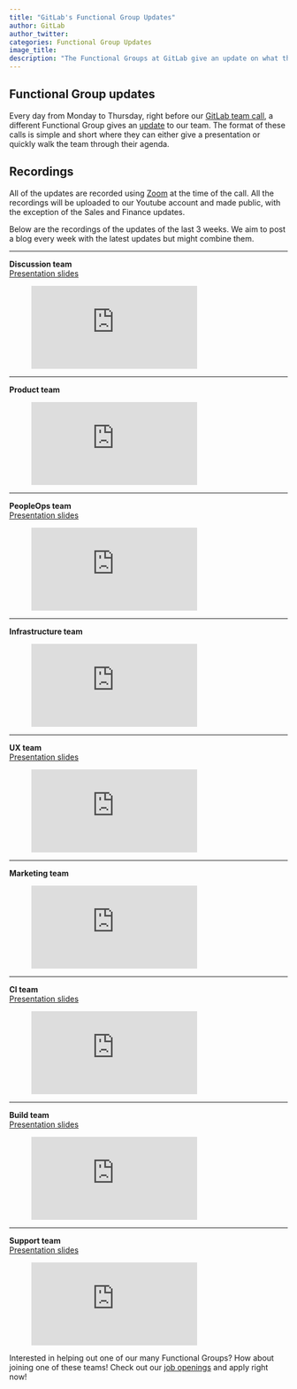 ```yaml
---
title: "GitLab's Functional Group Updates"
author: GitLab
author_twitter:
categories: Functional Group Updates
image_title:
description: "The Functional Groups at GitLab give an update on what they've been working on"
---
```


## Functional Group updates

Every day from Monday to Thursday, right before our [GitLab team call](https://about.gitlab.com/handbook/#team-call), a different Functional Group gives an [update](https://about.gitlab.com/handbook/people-operations/functional-group-updates/) to our team.
The format of these calls is simple and short where they can either give a presentation or quickly walk the team through their agenda.

## Recordings

All of the updates are recorded using [Zoom](https://zoom.us) at the time of the call. All the recordings will be uploaded to our Youtube account and made public, with the exception of the Sales and Finance updates.

Below are the recordings of the updates of the last 3 weeks. We aim to post a blog every week with the latest updates but might combine them.

---

**Discussion team**<br>
[Presentation slides](http://smcgivern.gitlab.io/discussion-updates/)

<figure class="video_container">
  <iframe src="https://www.youtube.com/embed/8tjVmEe5urI" frameborder="0" allowfullscreen="true"> </iframe>
</figure>

---

**Product team**

<figure class="video_container">
  <iframe src="https://www.youtube.com/embed/BysM79IjVzY" frameborder="0" allowfullscreen="true"> </iframe>
</figure>

---

**PeopleOps team**<br>
[Presentation slides](https://drive.google.com/open?id=1rr2xRpgOY-tYii8ziqymOMmnylc4R87FPHb45V_Z9u0)

<figure class="video_container">
  <iframe src="https://www.youtube.com/embed/kwWLUx0n3MQ" frameborder="0" allowfullscreen="true"> </iframe>
</figure>

---

**Infrastructure team**

<figure class="video_container">
  <iframe src="https://www.youtube.com/embed/I3E24RT1Ajc" frameborder="0" allowfullscreen="true"> </iframe>
</figure>

---

**UX team**<br>
[Presentation slides](http://awhildy.gitlab.io/ux-group-update/20170206.html)

<figure class="video_container">
  <iframe src="https://www.youtube.com/embed/cn3Ho8ez110" frameborder="0" allowfullscreen="true"> </iframe>
</figure>

---

**Marketing team**

<figure class="video_container">
  <iframe src="https://www.youtube.com/embed/csoEkFRmQXY" frameborder="0" allowfullscreen="true"> </iframe>
</figure>

---

**CI team**<br>
[Presentation slides](https://drive.google.com/open?id=0ByS7sH-cFUkiRFlVckRMZGNkMW8)

<figure class="video_container">
  <iframe src="https://www.youtube.com/embed/9K5foaojQAU" frameborder="0" allowfullscreen="true"> </iframe>
</figure>

---

**Build team**<br>
[Presentation slides](https://docs.google.com/presentation/d/1LoMiATaCUkq7n0Dc00EvLIFXc59WqjBTDgLs_iZxugs/edit?usp=sharing)

<figure class="video_container">
  <iframe src="https://www.youtube.com/embed/8LhyVRshaV4" frameborder="0" allowfullscreen="true"> </iframe>
</figure>

---

**Support team**<br>
[Presentation slides](https://docs.google.com/presentation/d/1EizMPiTJFYm7R7Av6J7DguR_Crgo_t8pufLYKoGC5sU/edit?usp=sharing)

<figure class="video_container">
  <iframe src="https://www.youtube.com/embed/OsEFTeWDBxA" frameborder="0" allowfullscreen="true"> </iframe>
</figure>

Interested in helping out one of our many Functional Groups? How about joining one of these teams! Check out our [job openings](https://about.gitlab.com/jobs)
and apply right now!
